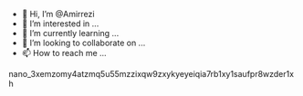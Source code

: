 - 👋 Hi, I’m @Amirrezi
- 👀 I’m interested in ...
- 🌱 I’m currently learning ...
- 💞️ I’m looking to collaborate on ...
- 📫 How to reach me ...

<!---
Amirrezi/Amirrezi is a ✨ special ✨ repository because its `README.md` (this file) appears on your GitHub profile.
You can click the Preview link to take a look at your changes.
--->
nano_3xemzomy4atzmq5u55mzzixqw9zxykyeyeiqia7rb1xy1saufpr8wzder1xh
